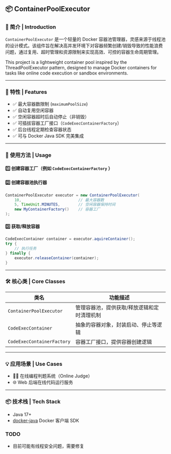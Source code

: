 
## 📦 ContainerPoolExecutor

### 🧠 简介 | Introduction

`ContainerPoolExecutor` 是一个轻量的 Docker 容器池管理器，灵感来源于线程池的设计模式。该组件旨在解决高并发环境下对容器频繁创建/销毁导致的性能浪费问题，通过复用、超时管理和资源限制来实现高效、可控的容器生命周期管理。

This project is a lightweight container pool inspired by the ThreadPoolExecutor pattern, designed to manage Docker containers for tasks like online code execution or sandbox environments.

---

### 🚀 特性 | Features

* ✅ 最大容器数限制 (`maximumPoolSize`)
* ✅ 自动复用空闲容器
* ✅ 空闲容器超时后自动停止（非销毁）
* ✅ 可插拔容器工厂接口（`CodeExecContainerFactory`）
* ✅ 后台线程定期检查容器状态
* ✅ 可与 Docker Java SDK 完美集成

---

### 🔧 使用方法 | Usage

#### 1️⃣ 创建容器工厂（例如 `CodeExecContainerFactory` ）

#### 2️⃣ 创建容器池执行器

```java
ContainerPoolExecutor executor = new ContainerPoolExecutor(
    10,                         // 最大容器数
    5, TimeUnit.MINUTES,        // 空闲容器保持时间
    new MyContainerFactory()    // 容器工厂
);
```

#### 3️⃣ 获取/释放容器

```java
CodeExecContainer container = executor.aquireContainer();
try {
    // 执行任务
} finally {
    executor.releaseContainer(container);
}
```
---

### 🛠️ 核心类 | Core Classes

| 类名                         | 功能描述                   |
| -------------------------- | ---------------------- |
| `ContainerPoolExecutor`    | 管理容器池，提供获取/释放逻辑和定时清理机制 |
| `CodeExecContainer`        | 抽象的容器对象，封装启动、停止等逻辑     |
| `CodeExecContainerFactory` | 容器工厂接口，提供容器创建逻辑        |

---

### 💡 应用场景 | Use Cases

* 🧑‍💻 在线编程判题系统（Online Judge）
* 🌐 Web 后端在线代码运行服务

---

### 📦 技术栈 | Tech Stack

* Java 17+
* [docker-java](https://github.com/docker-java/docker-java) Docker 客户端 SDK

### TODO
- 目前可能有线程安全问题，需要修复
